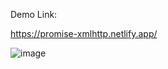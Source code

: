 Demo Link:

https://promise-xmlhttp.netlify.app/


![image](https://user-images.githubusercontent.com/14010423/110236809-e7a57b00-7f5d-11eb-9819-ee62b8d75e7c.png)

